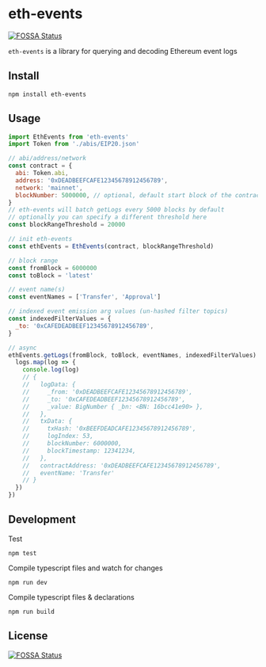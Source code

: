 # eth-events
[![FOSSA Status](https://app.fossa.io/api/projects/git%2Bgithub.com%2Fkangarang%2Feth-events.svg?type=shield)](https://app.fossa.io/projects/git%2Bgithub.com%2Fkangarang%2Feth-events?ref=badge_shield)


`eth-events` is a library for querying and decoding Ethereum event logs

## Install

    npm install eth-events

## Usage

```js
import EthEvents from 'eth-events'
import Token from './abis/EIP20.json'

// abi/address/network
const contract = {
  abi: Token.abi,
  address: '0xDEADBEEFCAFE12345678912456789',
  network: 'mainnet',
  blockNumber: 5000000, // optional, default start block of the contract to query
}
// eth-events will batch getLogs every 5000 blocks by default
// optionally you can specify a different threshold here
const blockRangeThreshold = 20000

// init eth-events
const ethEvents = EthEvents(contract, blockRangeThreshold)

// block range
const fromBlock = 6000000
const toBlock = 'latest'

// event name(s)
const eventNames = ['Transfer', 'Approval']

// indexed event emission arg values (un-hashed filter topics)
const indexedFilterValues = {
  _to: '0xCAFEDEADBEEF12345678912456789',
}

// async
ethEvents.getLogs(fromBlock, toBlock, eventNames, indexedFilterValues).then(logs => {
  logs.map(log => {
    console.log(log)
    // {
    //   logData: {
    //     _from: '0xDEADBEEFCAFE12345678912456789',
    //     _to: '0xCAFEDEADBEEF12345678912456789',
    //     _value: BigNumber { _bn: <BN: 16bcc41e90> },
    //   },
    //   txData: {
    //     txHash: '0xBEEFDEADCAFE12345678912456789',
    //     logIndex: 53,
    //     blockNumber: 6000000,
    //     blockTimestamp: 12341234,
    //   },
    //   contractAddress: '0xDEADBEEFCAFE12345678912456789',
    //   eventName: 'Transfer'
    // }
  })
})
```

## Development

Test

    npm test

Compile typescript files and watch for changes

    npm run dev

Compile typescript files & declarations

    npm run build


## License
[![FOSSA Status](https://app.fossa.io/api/projects/git%2Bgithub.com%2Fkangarang%2Feth-events.svg?type=large)](https://app.fossa.io/projects/git%2Bgithub.com%2Fkangarang%2Feth-events?ref=badge_large)